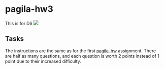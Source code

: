 # pagila-hw3
This is for DS
[![](https://github.com/mariagerges/pagila-hw3/workflows/tests/badge.svg)](https://github.com/mariagergespagila-hw3/actions?query=workflow%3Atests)

## Tasks

The instructions are the same as for the first [pagila-hw](https://github.com/mikeizbicki/pagila-hw) assignment.
There are half as many questions, and each question is worth 2 points instead of 1 point due to their increased difficulty.
